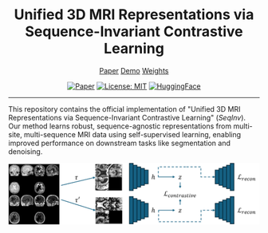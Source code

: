 <div align="center">

# Unified 3D MRI Representations via Sequence-Invariant Contrastive Learning

[Paper](#)
[Demo](#)
[Weights](https://huggingface.co/collections/liamchalcroft/midl-2025-678ccdb0162e0dc0a8b40960)

[![Paper](http://img.shields.io/badge/paper-arxiv.2401.XXXXX-B31B1B.svg)](https://arxiv.org/abs/2401.XXXXX)
[![License: MIT](https://img.shields.io/badge/License-MIT-yellow.svg)](https://opensource.org/licenses/MIT)
[![HuggingFace](https://img.shields.io/badge/🤗%20Hugging%20Face-Models-blue)](https://huggingface.co/collections/liamchalcroft/midl-2025-678ccdb0162e0dc0a8b40960)

</div>

---

This repository contains the official implementation of "Unified 3D MRI Representations via Sequence-Invariant Contrastive Learning" (*SeqInv*). Our method learns robust, sequence-agnostic representations from multi-site, multi-sequence MRI data using self-supervised learning, enabling improved performance on downstream tasks like segmentation and denoising.

<div align="center">
<img src="assets/cvpr-simclr-bloch.png" width="800px"/>
</div>
